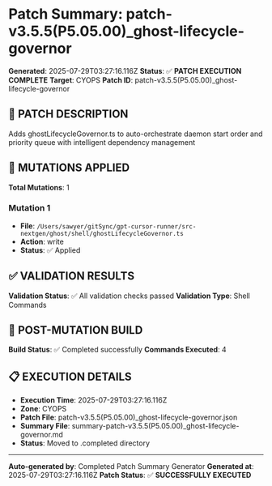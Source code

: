 # Patch Summary: patch-v3.5.5(P5.05.00)_ghost-lifecycle-governor

**Generated**: 2025-07-29T03:27:16.116Z
**Status**: ✅ **PATCH EXECUTION COMPLETE**
**Target**: CYOPS
**Patch ID**: patch-v3.5.5(P5.05.00)_ghost-lifecycle-governor

## 🎯 **PATCH DESCRIPTION**

Adds ghostLifecycleGovernor.ts to auto-orchestrate daemon start order and priority queue with intelligent dependency management

## 🔧 **MUTATIONS APPLIED**

**Total Mutations**: 1

### **Mutation 1**
- **File**: `/Users/sawyer/gitSync/gpt-cursor-runner/src-nextgen/ghost/shell/ghostLifecycleGovernor.ts`
- **Action**: write
- **Status**: ✅ Applied

## ✅ **VALIDATION RESULTS**

**Validation Status**: ✅ All validation checks passed
**Validation Type**: Shell Commands

## 🚀 **POST-MUTATION BUILD**

**Build Status**: ✅ Completed successfully
**Commands Executed**: 4

## 📋 **EXECUTION DETAILS**

- **Execution Time**: 2025-07-29T03:27:16.116Z
- **Zone**: CYOPS
- **Patch File**: patch-v3.5.5(P5.05.00)_ghost-lifecycle-governor.json
- **Summary File**: summary-patch-v3.5.5(P5.05.00)_ghost-lifecycle-governor.md
- **Status**: Moved to .completed directory

---
**Auto-generated by**: Completed Patch Summary Generator
**Generated at**: 2025-07-29T03:27:16.116Z
**Patch Status**: ✅ **SUCCESSFULLY EXECUTED**
